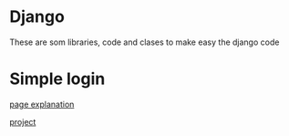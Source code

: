 # Django

These are som libraries, code and clases to make easy the django code

# Simple login

[page explanation](https://simpleisbetterthancomplex.com/tutorial/2016/06/27/how-to-use-djangos-built-in-login-system.html) 

[project](https://github.com/sibtc/simple-django-login)
